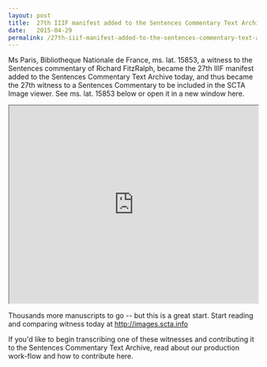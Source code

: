 ```yaml
---
layout: post
title:  27th IIIF manifest added to the Sentences Commentary Text Archive
date:   2015-04-29
permalink: /27th-iiif-manifest-added-to-the-sentences-commentary-text-archive
---
```




Ms Paris, Bibliotheque Nationale de France, ms. lat. 15853, a witness to the Sentences commentary of Richard FitzRalph, became the 27th IIIF manifest added to the Sentences Commentary Text Archive today, and thus became the 27th witness to a Sentences Commentary to be included in the SCTA Image viewer. See ms. lat. 15853 below or open it in a new window here.

<iframe src="http://images.scta.info/#aebe356d-305d-46f6-b15c-7bb631bb66c7" width="100%" height="400px"></iframe>

Thousands more manuscripts to go -- but this is a great start. Start reading and comparing witness today at http://images.scta.info

If you'd like to begin transcribing one of these witnesses and contributing it to the Sentences Commentary Text Archive, read about our production work-flow and how to contribute here.
